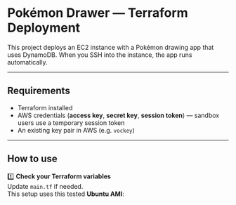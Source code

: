 # Pokémon Drawer — Terraform Deployment

This project deploys an EC2 instance with a Pokémon drawing app that uses DynamoDB.
When you SSH into the instance, the app runs automatically.

---

## **Requirements**

- Terraform installed
- AWS credentials (**access key**, **secret key**, **session token**) — sandbox users use a temporary session token
- An existing key pair in AWS (e.g. `vockey`)

---

##  **How to use**

1️⃣ **Check your Terraform variables**  
Update `main.tf` if needed.  
This setup uses this tested **Ubuntu AMI**:  
